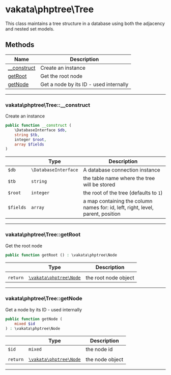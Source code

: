 # vakata\phptree\Tree
This class maintains a tree structure in a database using both the adjacency and nested set models.

## Methods

| Name | Description |
|------|-------------|
|[__construct](#vakata\phptree\tree__construct)|Create an instance|
|[getRoot](#vakata\phptree\treegetroot)|Get the root node|
|[getNode](#vakata\phptree\treegetnode)|Get a node by its ID - used internally|

---



### vakata\phptree\Tree::__construct
Create an instance  


```php
public function __construct (  
    \DatabaseInterface $db,  
    string $tb,  
    integer $root,  
    array $fields  
)   
```

|  | Type | Description |
|-----|-----|-----|
| `$db` | `\DatabaseInterface` | A database connection instance |
| `$tb` | `string` | the table name where the tree will be stored |
| `$root` | `integer` | the root of the tree (defaults to `1`) |
| `$fields` | `array` | a map containing the column names for: id, left, right, level, parent, position |

---


### vakata\phptree\Tree::getRoot
Get the root node  


```php
public function getRoot () : \vakata\phptree\Node    
```

|  | Type | Description |
|-----|-----|-----|
|  |  |  |
| `return` | [`\vakata\phptree\Node`](Node.md) | the root node object |

---


### vakata\phptree\Tree::getNode
Get a node by its ID - used internally  


```php
public function getNode (  
    mixed $id  
) : \vakata\phptree\Node    
```

|  | Type | Description |
|-----|-----|-----|
| `$id` | `mixed` | the node id |
|  |  |  |
| `return` | [`\vakata\phptree\Node`](Node.md) | the node object |

---

